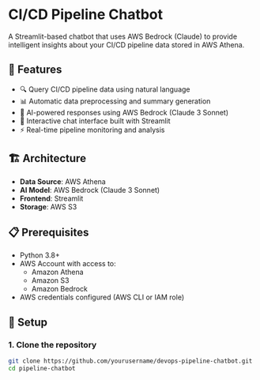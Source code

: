 # CI/CD Pipeline Chatbot

A Streamlit-based chatbot that uses AWS Bedrock (Claude) to provide intelligent insights about your CI/CD pipeline data stored in AWS Athena.

## 🌟 Features

- 🔍 Query CI/CD pipeline data using natural language
- 📊 Automatic data preprocessing and summary generation
- 🤖 AI-powered responses using AWS Bedrock (Claude 3 Sonnet)
- 💬 Interactive chat interface built with Streamlit
- ⚡ Real-time pipeline monitoring and analysis

## 🏗️ Architecture

- **Data Source**: AWS Athena
- **AI Model**: AWS Bedrock (Claude 3 Sonnet)
- **Frontend**: Streamlit
- **Storage**: AWS S3

## 📋 Prerequisites

- Python 3.8+
- AWS Account with access to:
  - Amazon Athena
  - Amazon S3
  - Amazon Bedrock
- AWS credentials configured (AWS CLI or IAM role)

## 🚀 Setup

### 1. Clone the repository
```bash
git clone https://github.com/yourusername/devops-pipeline-chatbot.git
cd pipeline-chatbot